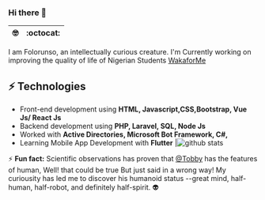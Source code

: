 ### Hi there 👋

 🤓 | :octocat:
---- | ----
I am Folorunso, an intellectually curious creature. 
I'm Currently working on improving the quality of life of Nigerian Students [WakaforMe](https://twitter.com/wakaforme_ng)
## ⚡ Technologies 
- Front-end development using **HTML, Javascript,CSS,Bootstrap, Vue Js/ React Js**
- Backend development using **PHP, Laravel, SQL, Node Js**
- Worked with **Active Directories, Microsoft Bot Framework, C#,**
- Learning Mobile App Development with **Flutter**
|![github stats](https://github-readme-stats.vercel.app/api?username=afolorunso&show_icons=true&line_height=60) 


 ⚡ **Fun fact:** Scientific observations has proven that [@Tobby](https://twitter.com/mroluwatobby) has the features of human, Well! that could be true But just said in a wrong way! My curiousity has led me to discover his humanoid status --great mind, half-human, half-robot, and definitely half-spirit. 👽




